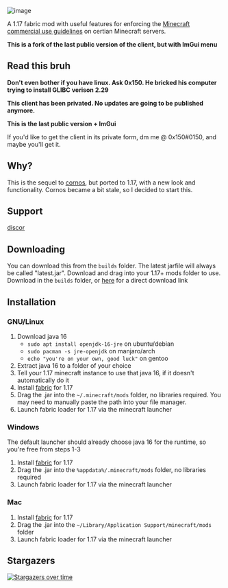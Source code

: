 ![image](https://raw.githubusercontent.com/cornos/Atomic/master/src/main/resources/assets/atomic/logo.png)

A 1.17 fabric mod with useful features for enforcing the [Minecraft commercial use guidelines](https://account.mojang.com/documents/commercial_guidelines#:~:text=sell%20entitlements%20that%20affect%20gameplay) on certian Minecraft servers. 

**This is a fork of the last public version of the client, but with ImGui menu**

## Read this bruh

**Don't even bother if you have linux. Ask 0x150. He bricked his computer trying to install GLIBC verison 2.29**

**This client has been privated. No updates are going to be published anymore.**

**This is the last public version + ImGui**

If you'd like to get the client in its private form, dm me @ 0x150#0150, and maybe you'll get it.

## Why?
This is the sequel to [cornos](https://cornos.cf), but ported to 1.17, with a new look and functionality. Cornos became a bit stale, so I decided to start this.

## Support
[discor](https://discord.gg/rvC7F798xQ)

## Downloading
You can download this from the `builds` folder. The latest jarfile will always be called "latest.jar". Download and drag into your 1.17+ mods folder to use.
Download in the `builds` folder, or [here](https://github.com/cornos/Atomic/raw/master/builds/latest.jar) for a direct download link

## Installation

### GNU/Linux <!--on top-->
1. Download java 16
   - `sudo apt install openjdk-16-jre` on ubuntu/debian
   - `sudo pacman -s jre-openjdk` on manjaro/arch
   - `echo "you're on your own, good luck"` on gentoo
   <!--tbh i never used fedora so I can't help them-->
2. Extract java 16 to a folder of your choice
3. Tell your 1.17 minecraft instance to use that java 16, if it doesn't automatically do it
4. Install [fabric](https://fabricmc.net/use/) for 1.17
5. Drag the .jar into the `~/.minecraft/mods` folder, no libraries required. You may need to manually paste the path into your file manager. 
6. Launch fabric loader for 1.17 via the minecraft launcher

### Windows
The default launcher should already choose java 16 for the runtime, so you're free from steps 1-3
1. Install [fabric](https://fabricmc.net/use/) for 1.17
2. Drag the .jar into the `%appdata%/.minecraft/mods` folder, no libraries required
3. Launch fabric loader for 1.17 via the minecraft launcher

### Mac
1. Install [fabric](https://fabricmc.net/use/) for 1.17
2. Drag the .jar into the `~/Library/Application Support/minecraft/mods` folder
3. Launch fabric loader for 1.17 via the minecraft launcher

## Stargazers

[![Stargazers over time](https://starchart.cc/cornos/Atomic.svg)](https://starchart.cc/cornos/Atomic)

